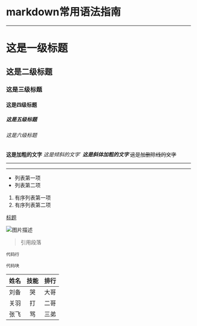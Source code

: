 # markdown常用语法指南
---


# 这是一级标题
## 这是二级标题
### 这是三级标题
#### 这是四级标题
##### 这是五级标题
###### 这是六级标题

**这是加粗的文字**
*这是倾斜的文字*`
***这是斜体加粗的文字***
~~这是加删除线的文字~~

----

****

- 列表第一项
- 列表第二项

1. 有序列表第一项
2. 有序列表第二项

[标题](链接地址)

![图片描述](图片链接地址)

> 引用段落

`代码行`


```
代码块
```

姓名|技能|排行
--|:--:|--:
刘备|哭|大哥
关羽|打|二哥
张飞|骂|三弟
